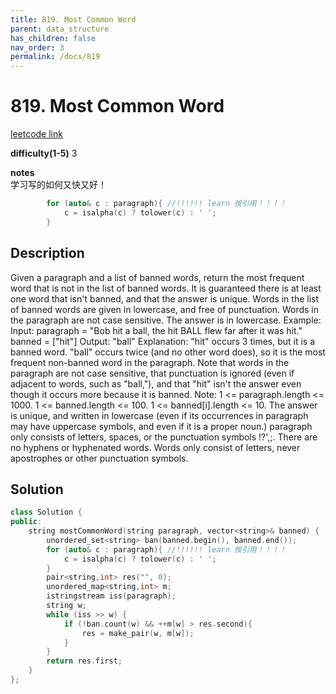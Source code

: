```yaml
---
title: 819. Most Common Word 
parent: data_structure
has_children: false
nav_order: 3
permalink: /docs/819
---
```

# 819. Most Common Word

[leetcode link](https://leetcode.com/problems/most-common-word/)

**difficulty(1-5)** 
3

**notes**   
学习写的如何又快又好！
```c++
        for (auto& c : paragraph){ //!!!!!! learn 按引用！！！！
            c = isalpha(c) ? tolower(c) : ' ';
        }
```

## Description
Given a paragraph and a list of banned words, return the most frequent word that is not in the list of banned words.  It is guaranteed there is at least one word that isn't banned, and that the answer is unique.
Words in the list of banned words are given in lowercase, and free of punctuation.  Words in the paragraph are not case sensitive.  The answer is in lowercase.
Example:
Input: 
paragraph = "Bob hit a ball, the hit BALL flew far after it was hit."
banned = ["hit"]
Output: "ball"
Explanation: 
"hit" occurs 3 times, but it is a banned word.
"ball" occurs twice (and no other word does), so it is the most frequent non-banned word in the paragraph. 
Note that words in the paragraph are not case sensitive,
that punctuation is ignored (even if adjacent to words, such as "ball,"), 
and that "hit" isn't the answer even though it occurs more because it is banned.
Note:
1 <= paragraph.length <= 1000.
1 <= banned.length <= 100.
1 <= banned[i].length <= 10.
The answer is unique, and written in lowercase (even if its occurrences in paragraph may have uppercase symbols, and even if it is a proper noun.)
paragraph only consists of letters, spaces, or the punctuation symbols !?',;.
There are no hyphens or hyphenated words.
Words only consist of letters, never apostrophes or other punctuation symbols.

## Solution
```c++
class Solution {
public:
    string mostCommonWord(string paragraph, vector<string>& banned) {
        unordered_set<string> ban(banned.begin(), banned.end());
        for (auto& c : paragraph){ //!!!!!! learn 按引用！！！！
            c = isalpha(c) ? tolower(c) : ' ';
        }
        pair<string,int> res("", 0);
        unordered_map<string,int> m; 
        istringstream iss(paragraph);
        string w;
        while (iss >> w) {
            if (!ban.count(w) && ++m[w] > res.second){
                res = make_pair(w, m[w]);
            }
        }
        return res.first;
    }
};
```
